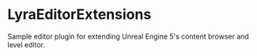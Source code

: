 # LyraEditorExtensions
 Sample editor plugin for extending Unreal Engine 5's content browser and level editor.
